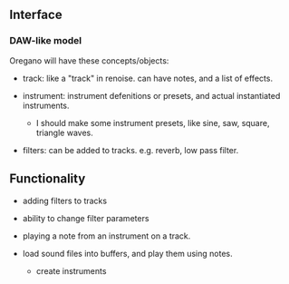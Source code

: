 




## Interface



### DAW-like model

Oregano will have these concepts/objects:


- track: like a "track" in renoise. can have notes, and a list of effects.


- instrument: instrument defenitions or presets, and actual instantiated instruments.
  - I should make some instrument presets, like sine, saw, square, triangle waves.

- filters: can be added to tracks. e.g. reverb, low pass filter.


## Functionality

- adding filters to tracks

- ability to change filter parameters

- playing a note from an instrument on a track.

- load sound files into buffers, and play them using notes.
  - create instruments 
